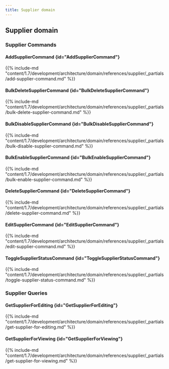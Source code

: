 ```yaml
---
title: Supplier domain
---
```


## Supplier domain

### Supplier Commands

#### AddSupplierCommand {id="AddSupplierCommand"}

{{%  include-md "content/1.7/development/architecture/domain/references/supplier/_partials/add-supplier-command.md" %}}
#### BulkDeleteSupplierCommand {id="BulkDeleteSupplierCommand"}

{{%  include-md "content/1.7/development/architecture/domain/references/supplier/_partials/bulk-delete-supplier-command.md" %}}
#### BulkDisableSupplierCommand {id="BulkDisableSupplierCommand"}

{{%  include-md "content/1.7/development/architecture/domain/references/supplier/_partials/bulk-disable-supplier-command.md" %}}
#### BulkEnableSupplierCommand {id="BulkEnableSupplierCommand"}

{{%  include-md "content/1.7/development/architecture/domain/references/supplier/_partials/bulk-enable-supplier-command.md" %}}
#### DeleteSupplierCommand {id="DeleteSupplierCommand"}

{{%  include-md "content/1.7/development/architecture/domain/references/supplier/_partials/delete-supplier-command.md" %}}
#### EditSupplierCommand {id="EditSupplierCommand"}

{{%  include-md "content/1.7/development/architecture/domain/references/supplier/_partials/edit-supplier-command.md" %}}
#### ToggleSupplierStatusCommand {id="ToggleSupplierStatusCommand"}

{{%  include-md "content/1.7/development/architecture/domain/references/supplier/_partials/toggle-supplier-status-command.md" %}}

### Supplier Queries

#### GetSupplierForEditing {id="GetSupplierForEditing"}

{{%  include-md "content/1.7/development/architecture/domain/references/supplier/_partials/get-supplier-for-editing.md" %}}
#### GetSupplierForViewing {id="GetSupplierForViewing"}

{{%  include-md "content/1.7/development/architecture/domain/references/supplier/_partials/get-supplier-for-viewing.md" %}}

